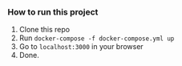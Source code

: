 
### How to run this project

1. Clone this repo
2. Run ```docker-compose -f docker-compose.yml up```
3. Go to ```localhost:3000``` in your browser
4. Done.